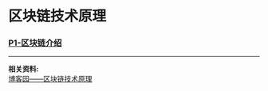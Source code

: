 # 区块链技术原理

### [P1-区块链介绍](./src/main/java/com/sozcos/p1/P1-what_is_blockchain.md)

---

**相关资料:**  
[博客园——区块链技术原理](https://www.cnblogs.com/davidzhu/p/16396812.html)